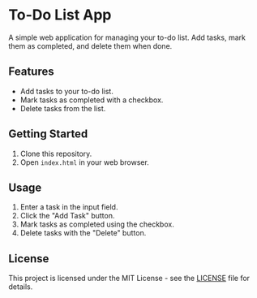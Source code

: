 # To-Do List App

A simple web application for managing your to-do list. Add tasks, mark them as completed, and delete them when done.

## Features

- Add tasks to your to-do list.
- Mark tasks as completed with a checkbox.
- Delete tasks from the list.

## Getting Started

1. Clone this repository.
2. Open `index.html` in your web browser.

## Usage

1. Enter a task in the input field.
2. Click the "Add Task" button.
3. Mark tasks as completed using the checkbox.
4. Delete tasks with the "Delete" button.

## License

This project is licensed under the MIT License - see the [LICENSE](LICENSE) file for details.